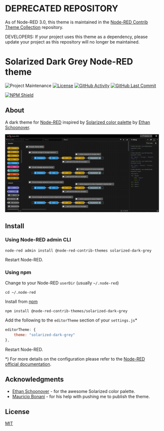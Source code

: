 # DEPRECATED REPOSITORY

As of Node-RED 3.0, this theme is maintained in the [Node-RED Contrib Theme Collection](https://github.com/node-red-contrib-themes/theme-collection) repository.

DEVELOPERS: If your project uses this theme as a dependency, please update your project as this repository will no longer be maintained.

# Solarized Dark Grey Node-RED theme

![Project Maintenance][maintenance-shield]
[![License][license-shield]](LICENSE)
[![GitHub Activity][commits-shield]][commits]
[![GitHub Last Commit][last-commit-shield]][commits]

[![NPM Shield][npm-shield]][npm-package]

## About

A dark theme for [Node-RED][node-red] inspired by [Solarized color palette][solarized] by [Ethan Schoonover][schoonover].

![screenshot](https://raw.githubusercontent.com/node-red-contrib-themes/solarized-dark-grey/master/images/screenshot.png)

## Install

### Using Node-RED admin CLI

```shell
node-red admin install @node-red-contrib-themes solarized-dark-grey
```

Restart Node-RED.

### Using npm

Change to your Node-RED `userDir` (usually `~/.node-red`)

```shell
cd ~/.node-red
```

Install from [npm](https://npmjs.com)

```shell
npm install @node-red-contrib-themes/solarized-dark-grey
```

Add the following to the `editorTheme` section of your `settings.js`*

```js
editorTheme: {
    theme: "solarized-dark-grey"
},
```

Restart Node-RED.

*) For more details on the configuration please refer to the
[Node-RED official documentation][node-red-doc].

## Acknowledgments

- [Ethan Schoonover][schoonover] - for the awesome Solarized color palette.
- [Mauricio Bonani][bonanitech] - for his help with pushing me to publish the theme.

## License

[MIT][license]

[commits-shield]: https://img.shields.io/github/commit-activity/y/node-red-contrib-themes/solarized-dark-grey
[commits]: https://github.com/node-red-contrib-themes/solarized-dark-grey/commits/master
[solarized]: https://ethanschoonover.com/solarized/
[schoonover]: https://ethanschoonover.com
[last-commit-shield]: https://img.shields.io/github/last-commit/node-red-contrib-themes/solarized-dark-grey.svg
[license]: https://github.com/node-red-contrib-themes/solarized-dark-grey/blob/master/LICENSE
[license-shield]: https://img.shields.io/github/license/node-red-contrib-themes/solarized-dark-grey.svg
[maintenance-shield]: https://img.shields.io/maintenance/yes/2020.svg
[node-red-doc]: https://nodered.org/docs/user-guide/runtime/configuration
[node-red]: https://nodered.org/
[npm-package]: https://nodei.co/npm/@node-red-contrib-themes/solarized-dark-grey
[npm-shield]: https://nodei.co/npm/@node-red-contrib-themes/solarized-dark-grey.png
[bonanitech]: https://github.com/bonanitech
